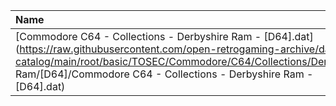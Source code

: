 |Name|Size|
|:---|---:|
|[Commodore C64 - Collections - Derbyshire Ram - [D64].dat](https://raw.githubusercontent.com/open-retrogaming-archive/dat-catalog/main/root/basic/TOSEC/Commodore/C64/Collections/Derbyshire Ram/[D64]/Commodore C64 - Collections - Derbyshire Ram - [D64].dat)|2673940|
